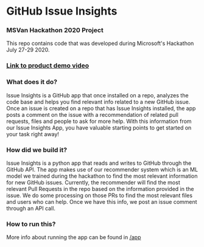 # GitHub Issue Insights

### MSVan Hackathon 2020 Project
This repo contains code that was developed during Microsoft's Hackathon July 27-29 2020.

### [Link to product demo video](https://microsoft-my.sharepoint.com/:v:/p/sichitha/EXAGYzegCN9Npw-gIdrpjp0Bq7DdG7a_Dk8fbGmwE-l4cw?e=yum2zV)

### What does it do?
Issue Insights is a GitHub app that once installed on a repo, analyzes the code base and helps you find relevant info related to a new GitHub issue.
Once an issue is created on a repo that has Issue Insights installed, the app posts a comment on the issue with a recommendation of related pull requests, files and people to ask for more help. With this information from our Issue Insights App, you have valuable starting points to get started on your task right away!

### How did we build it?
Issue Insights is a python app that reads and writes to GitHub through the GitHub API. The app makes use of our recommender system which is an ML model we trained during the hackathon to find the most relevant information for new GitHub issues. Currently, the recommender will find the most relevant Pull Requests in the repo based on the information provided in the issue. We do some processing on those PRs to find the most relevant files and users who can help. 
Once we have this info, we post an issue comment through an API call. 

### How to run this?
More info about running the app can be found in [/app](https://github.com/alekhyareddy28/Github-Issue-Insights/tree/master/app)
